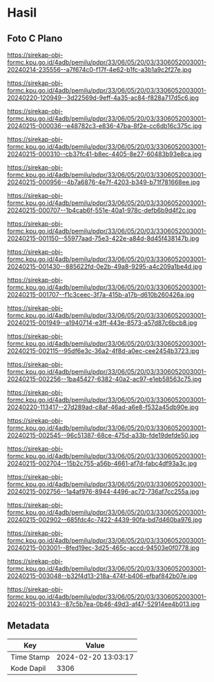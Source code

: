 # Hasil

## Foto C Plano

https://sirekap-obj-formc.kpu.go.id/4adb/pemilu/pdpr/33/06/05/20/03/3306052003001-20240214-235556--a7f674c0-f17f-4e62-b1fc-a3b1a9c2f27e.jpg

https://sirekap-obj-formc.kpu.go.id/4adb/pemilu/pdpr/33/06/05/20/03/3306052003001-20240220-120949--3d22569d-9eff-4a35-ac84-f828a717d5c6.jpg

https://sirekap-obj-formc.kpu.go.id/4adb/pemilu/pdpr/33/06/05/20/03/3306052003001-20240215-000036--e48782c3-e836-47ba-8f2e-cc6db16c375c.jpg

https://sirekap-obj-formc.kpu.go.id/4adb/pemilu/pdpr/33/06/05/20/03/3306052003001-20240215-000310--cb37fc41-b8ec-4405-8e27-60483b93e8ca.jpg

https://sirekap-obj-formc.kpu.go.id/4adb/pemilu/pdpr/33/06/05/20/03/3306052003001-20240215-000956--4b7a6876-4e7f-4203-b349-b71f781668ee.jpg

https://sirekap-obj-formc.kpu.go.id/4adb/pemilu/pdpr/33/06/05/20/03/3306052003001-20240215-000707--1b4cab6f-551e-40a1-978c-defb6b9d4f2c.jpg

https://sirekap-obj-formc.kpu.go.id/4adb/pemilu/pdpr/33/06/05/20/03/3306052003001-20240215-001150--55977aad-75e3-422e-a84d-8d45f438147b.jpg

https://sirekap-obj-formc.kpu.go.id/4adb/pemilu/pdpr/33/06/05/20/03/3306052003001-20240215-001430--885622fd-0e2b-49a8-9295-a4c209a1be4d.jpg

https://sirekap-obj-formc.kpu.go.id/4adb/pemilu/pdpr/33/06/05/20/03/3306052003001-20240215-001707--f1c3ceec-3f7a-415b-a17b-d610b260426a.jpg

https://sirekap-obj-formc.kpu.go.id/4adb/pemilu/pdpr/33/06/05/20/03/3306052003001-20240215-001949--a1940714-e3ff-443e-8573-a57d87c6bcb8.jpg

https://sirekap-obj-formc.kpu.go.id/4adb/pemilu/pdpr/33/06/05/20/03/3306052003001-20240215-002115--95df6e3c-36a2-4f8d-a0ec-cee2454b3723.jpg

https://sirekap-obj-formc.kpu.go.id/4adb/pemilu/pdpr/33/06/05/20/03/3306052003001-20240215-002256--1ba45427-6382-40a2-ac97-e1eb58563c75.jpg

https://sirekap-obj-formc.kpu.go.id/4adb/pemilu/pdpr/33/06/05/20/03/3306052003001-20240220-113417--27d289ad-c8af-46ad-a6e8-f532a45db90e.jpg

https://sirekap-obj-formc.kpu.go.id/4adb/pemilu/pdpr/33/06/05/20/03/3306052003001-20240215-002545--96c51387-68ce-475d-a33b-fde19defde50.jpg

https://sirekap-obj-formc.kpu.go.id/4adb/pemilu/pdpr/33/06/05/20/03/3306052003001-20240215-002704--15b2c755-a56b-4661-af7d-fabc4df93a3c.jpg

https://sirekap-obj-formc.kpu.go.id/4adb/pemilu/pdpr/33/06/05/20/03/3306052003001-20240215-002756--1a4af976-8944-4496-ac72-736af7cc255a.jpg

https://sirekap-obj-formc.kpu.go.id/4adb/pemilu/pdpr/33/06/05/20/03/3306052003001-20240215-002902--685fdc4c-7422-4439-90fa-bd7d460ba976.jpg

https://sirekap-obj-formc.kpu.go.id/4adb/pemilu/pdpr/33/06/05/20/03/3306052003001-20240215-003001--8fed19ec-3d25-465c-accd-94503e0f0778.jpg

https://sirekap-obj-formc.kpu.go.id/4adb/pemilu/pdpr/33/06/05/20/03/3306052003001-20240215-003048--b32f4d13-218a-474f-b406-efbaf842b07e.jpg

https://sirekap-obj-formc.kpu.go.id/4adb/pemilu/pdpr/33/06/05/20/03/3306052003001-20240215-003143--87c5b7ea-0b46-49d3-af47-52914ee4b013.jpg


## Metadata

| Key        | Value               |
| ---------- | ------------------- |
| Time Stamp | 2024-02-20 13:03:17 |
| Kode Dapil | 3306                |



